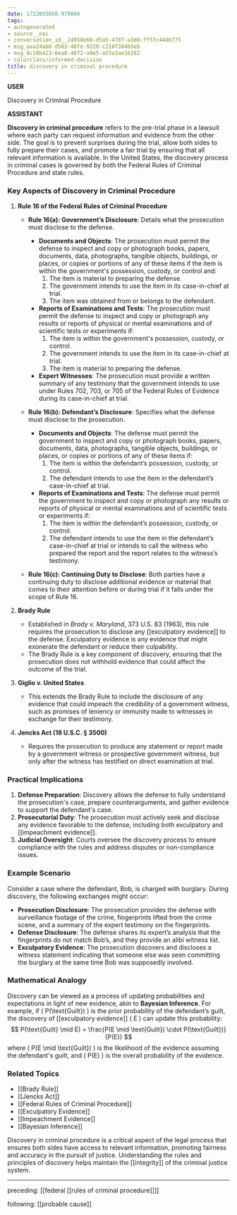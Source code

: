 ```yaml
---
date: 1722055050.979866
tags:
- autogenerated
- source__oai
- conversation_id__24958e68-d5a5-4707-a3d0-ff5fc44d6775
- msg_aaa24ab8-d583-48fe-9228-c210f384b5eb
- msg_8c10b423-6ea8-4872-a9e5-a53a3ae16282
- colorclass/informed-decision
title: discovery in criminal procedure
---
```


**USER**

Discovery in Criminal Procedure


**ASSISTANT**

**Discovery in criminal procedure** refers to the pre-trial phase in a lawsuit where each party can request information and evidence from the other side. The goal is to prevent surprises during the trial, allow both sides to fully prepare their cases, and promote a fair trial by ensuring that all relevant information is available. In the United States, the discovery process in criminal cases is governed by both the Federal Rules of Criminal Procedure and state rules.

### Key Aspects of Discovery in Criminal Procedure

1. **Rule 16 of the Federal Rules of Criminal Procedure**
   - **Rule 16(a): Government’s Disclosure**: Details what the prosecution must disclose to the defense.
     - **Documents and Objects**: The prosecution must permit the defense to inspect and copy or photograph books, papers, documents, data, photographs, tangible objects, buildings, or places, or copies or portions of any of these items if the item is within the government's possession, custody, or control and:
       1. The item is material to preparing the defense.
       2. The government intends to use the item in its case-in-chief at trial.
       3. The item was obtained from or belongs to the defendant.
     - **Reports of Examinations and Tests**: The prosecution must permit the defense to inspect and copy or photograph any results or reports of physical or mental examinations and of scientific tests or experiments if:
       1. The item is within the government's possession, custody, or control.
       2. The government intends to use the item in its case-in-chief at trial.
       3. The item is material to preparing the defense.
     - **Expert Witnesses**: The prosecution must provide a written summary of any testimony that the government intends to use under Rules 702, 703, or 705 of the Federal Rules of Evidence during its case-in-chief at trial.

   - **Rule 16(b): Defendant’s Disclosure**: Specifies what the defense must disclose to the prosecution.
     - **Documents and Objects**: The defense must permit the government to inspect and copy or photograph books, papers, documents, data, photographs, tangible objects, buildings, or places, or copies or portions of any of these items if:
       1. The item is within the defendant’s possession, custody, or control.
       2. The defendant intends to use the item in the defendant’s case-in-chief at trial.
     - **Reports of Examinations and Tests**: The defense must permit the government to inspect and copy or photograph any results or reports of physical or mental examinations and of scientific tests or experiments if:
       1. The item is within the defendant’s possession, custody, or control.
       2. The defendant intends to use the item in the defendant’s case-in-chief at trial or intends to call the witness who prepared the report and the report relates to the witness’s testimony.

   - **Rule 16(c): Continuing Duty to Disclose**: Both parties have a continuing duty to disclose additional evidence or material that comes to their attention before or during trial if it falls under the scope of Rule 16.

2. **Brady Rule**
   - Established in *Brady v. Maryland*, 373 U.S. 83 (1963), this rule requires the prosecution to disclose any [[exculpatory evidence]] to the defense. Exculpatory evidence is any evidence that might exonerate the defendant or reduce their culpability.
   - The Brady Rule is a key component of discovery, ensuring that the prosecution does not withhold evidence that could affect the outcome of the trial.

3. **Giglio v. United States**
   - This extends the Brady Rule to include the disclosure of any evidence that could impeach the credibility of a government witness, such as promises of leniency or immunity made to witnesses in exchange for their testimony.

4. **Jencks Act (18 U.S.C. § 3500)**
   - Requires the prosecution to produce any statement or report made by a government witness or prospective government witness, but only after the witness has testified on direct examination at trial.

### Practical Implications

1. **Defense Preparation**: Discovery allows the defense to fully understand the prosecution's case, prepare counterarguments, and gather evidence to support the defendant's case.
2. **Prosecutorial Duty**: The prosecution must actively seek and disclose any evidence favorable to the defense, including both exculpatory and [[impeachment evidence]].
3. **Judicial Oversight**: Courts oversee the discovery process to ensure compliance with the rules and address disputes or non-compliance issues.

### Example Scenario

Consider a case where the defendant, Bob, is charged with burglary. During discovery, the following exchanges might occur:
- **Prosecution Disclosure**: The prosecution provides the defense with surveillance footage of the crime, fingerprints lifted from the crime scene, and a summary of the expert testimony on the fingerprints.
- **Defense Disclosure**: The defense shares its expert’s analysis that the fingerprints do not match Bob’s, and they provide an alibi witness list.
- **Exculpatory Evidence**: The prosecution discovers and discloses a witness statement indicating that someone else was seen committing the burglary at the same time Bob was supposedly involved.

### Mathematical Analogy

Discovery can be viewed as a process of updating probabilities and expectations in light of new evidence, akin to **Bayesian Inference**. For example, if \( P(\text{Guilt}) \) is the prior probability of the defendant’s guilt, the discovery of [[exculpatory evidence]] \( E \) can update this probability:
$$ P(\text{Guilt} \mid E) = \frac{P(E \mid \text{Guilt}) \cdot P(\text{Guilt})}{P(E)} $$
where \( P(E \mid \text{Guilt}) \) is the likelihood of the evidence assuming the defendant's guilt, and \( P(E) \) is the overall probability of the evidence.

### Related Topics

- [[Brady Rule]]
- [[Jencks Act]]
- [[Federal Rules of Criminal Procedure]]
- [[Exculpatory Evidence]]
- [[Impeachment Evidence]]
- [[Bayesian Inference]]

Discovery in criminal procedure is a critical aspect of the legal process that ensures both sides have access to relevant information, promoting fairness and accuracy in the pursuit of justice. Understanding the rules and principles of discovery helps maintain the [[integrity]] of the criminal justice system.


---

preceding: [[federal [[rules of criminal procedure]]]]  


following: [[probable cause]]